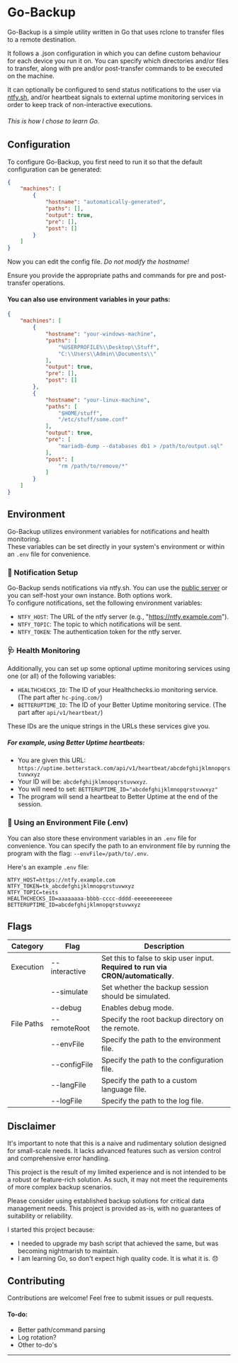 # Go-Backup

Go-Backup is a simple utility written in Go that uses rclone to transfer files to a remote destination.

It follows a .json configuration in which you can define custom behaviour for each device you run it on. You can specify which directories and/or files to transfer, along with pre and/or post-transfer commands to be executed on the machine.

It can optionally be configured to send status notifications to the user via [ntfy.sh](https://ntfy.sh/app), and/or heartbeat signals to external uptime monitoring services in order to keep track of non-interactive executions.
###### This is how I chose to learn Go. 

## Configuration

To configure Go-Backup, you first need to run it so that the default configuration can be generated:

```json
{
    "machines": [
        {
            "hostname": "automatically-generated",
            "paths": [],
            "output": true, 
            "pre": [],
            "post": []
        }
    ]
}
```

Now you can edit the config file. *Do not modify the hostname!*

Ensure you provide the appropriate paths and commands for pre and post-transfer operations.
#### You can also use environment variables in your paths:

```json
{
    "machines": [
        {
            "hostname": "your-windows-machine",
            "paths": [
                "%USERPROFILE%\\Desktop\\Stuff",
                "C:\\Users\\Admin\\Documents\\"
            ],
            "output": true, 
            "pre": [],
            "post": []
        },
        {
            "hostname": "your-linux-machine",
            "paths": [
                "$HOME/stuff",
                "/etc/stuff/some.conf"
            ],
            "output": true, 
            "pre": [
                "mariadb-dump --databases db1 > /path/to/output.sql"
            ],
            "post": [
                "rm /path/to/remove/*"
            ]
        }
    ]
}
```

## Environment

Go-Backup utilizes environment variables for notifications and health monitoring.<br>These variables can be set directly in your system's environment or within an `.env` file for convenience.

### 🔔 Notification Setup

Go-Backup sends notifications via ntfy.sh. You can use the [public server](https://ntfy.sh/app) or you can self-host your own instance. Both options work.<br>To configure notifications, set the following environment variables:

- `NTFY_HOST`: The URL of the ntfy server (e.g., "https://ntfy.example.com").
- `NTFY_TOPIC`: The topic to which notifications will be sent.
- `NTFY_TOKEN`: The authentication token for the ntfy server.

### 🩺 Health Monitoring

Additionally, you can set up some optional uptime monitoring services using one (or all) of the following variables:

- `HEALTHCHECKS_ID`: The ID of your Healthchecks.io monitoring service. (The part after `hc-ping.com/`)
- `BETTERUPTIME_ID`: The ID of your Better Uptime monitoring service. (The part after `api/v1/heartbeat/`)

These IDs are the unique strings in the URLs these services give you.

##### For example, using Better Uptime heartbeats:
- You are given this URL: `https://uptime.betterstack.com/api/v1/heartbeat/abcdefghijklmnopqrstuvwxyz`
- Your ID will be: `abcdefghijklmnopqrstuvwxyz`.
- You will need to set: `BETTERUPTIME_ID="abcdefghijklmnopqrstuvwxyz"`
- The program will send a heartbeat to Better Uptime at the end of the session.

### 📑 Using an Environment File (.env)

You can also store these environment variables in an `.env` file for convenience. You can specify the path to an  environment file by running the program with the flag: `--envFile=/path/to/.env`.

Here's an example `.env` file:

```plaintext
NTFY_HOST=https://ntfy.example.com
NTFY_TOKEN=tk_abcdefghijklmnopqrstuvwxyz
NTFY_TOPIC=tests
HEALTHCHECKS_ID=aaaaaaaa-bbbb-cccc-dddd-eeeeeeeeeeee
BETTERUPTIME_ID=abcdefghijklmnopqrstuvwxyz
```

## Flags

| Category   | Flag          | Description |
|------------|---------------|-------------|
| Execution  | --interactive | Set this to false to skip user input.<br>**Required to run via CRON/automatically**. |
|            | --simulate    | Set whether the backup session should be simulated. |
|            | --debug       | Enables debug mode. |
| File Paths | --remoteRoot  | Specify the root backup directory on the remote. |
|            | --envFile     | Specify the path to the environment file. |
|            | --configFile  | Specify the path to the configuration file. |
|            | --langFile    | Specify the path to a custom language file. |
|            | --logFile     | Specify the path to the log file. |

## Disclaimer

It's important to note that this is a naive and rudimentary solution designed for small-scale needs. It lacks advanced features such as version control and comprehensive error handling.

This project is the result of my limited experience and is not intended to be a robust or feature-rich solution. As such, it may not meet the requirements of more complex backup scenarios.

Please consider using established backup solutions for critical data management needs. This project is provided as-is, with no guarantees of suitability or reliability.

I started this project because:
- I needed to upgrade my bash script that achieved the same, but was becoming nightmarish to maintain.
- I am learning Go, so don't expect high quality code. It is what it is. 😞


## Contributing

Contributions are welcome! Feel free to submit issues or pull requests.


#### To-do:
- Better path/command parsing
- Log rotation?
- Other to-do's

---